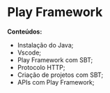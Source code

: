 # Play Framework
**Conteúdos:**
- Instalação do Java;
- Vscode;
- Play Framework com SBT;
- Protocolo HTTP;
- Criação de projetos com SBT;
- APIs com Play Framework;
